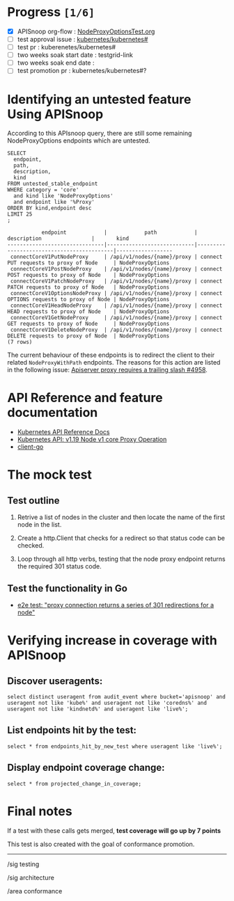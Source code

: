 # Progress <code>[1/6]</code>

-   [X] APISnoop org-flow : [NodeProxyOptionsTest.org](https://github.com/cncf/apisnoop/blob/master/tickets/k8s/NodeProxyOptionsTest.org)
-   [ ] test approval issue : [kubernetes/kubernetes#](https://github.com/kubernetes/kubernetes/issues/)
-   [ ] test pr : kuberenetes/kubernetes#
-   [ ] two weeks soak start date : testgrid-link
-   [ ] two weeks soak end date :
-   [ ] test promotion pr : kubernetes/kubernetes#?

# Identifying an untested feature Using APISnoop

According to this APIsnoop query, there are still some remaining NodeProxyOptions endpoints which are untested.

```sql-mode
SELECT
  endpoint,
  path,
  description,
  kind
FROM untested_stable_endpoint
WHERE category = 'core'
  and kind like 'NodeProxyOptions'
  and endpoint like '%Proxy'
ORDER BY kind,endpoint desc
LIMIT 25
;
```

```example
           endpoint            |            path            |                description                |       kind
-------------------------------|----------------------------|-------------------------------------------|------------------
 connectCoreV1PutNodeProxy     | /api/v1/nodes/{name}/proxy | connect PUT requests to proxy of Node     | NodeProxyOptions
 connectCoreV1PostNodeProxy    | /api/v1/nodes/{name}/proxy | connect POST requests to proxy of Node    | NodeProxyOptions
 connectCoreV1PatchNodeProxy   | /api/v1/nodes/{name}/proxy | connect PATCH requests to proxy of Node   | NodeProxyOptions
 connectCoreV1OptionsNodeProxy | /api/v1/nodes/{name}/proxy | connect OPTIONS requests to proxy of Node | NodeProxyOptions
 connectCoreV1HeadNodeProxy    | /api/v1/nodes/{name}/proxy | connect HEAD requests to proxy of Node    | NodeProxyOptions
 connectCoreV1GetNodeProxy     | /api/v1/nodes/{name}/proxy | connect GET requests to proxy of Node     | NodeProxyOptions
 connectCoreV1DeleteNodeProxy  | /api/v1/nodes/{name}/proxy | connect DELETE requests to proxy of Node  | NodeProxyOptions
(7 rows)

```

The current behaviour of these endpoints is to redirect the client to their related `NodeProxyWithPath` endpoints. The reasons for this action are listed in the following issue: [Apiserver proxy requires a trailing slash #4958](https://github.com/kubernetes/kubernetes/issues/4958).

# API Reference and feature documentation

-   [Kubernetes API Reference Docs](https://kubernetes.io/docs/reference/kubernetes-api/)
-   [Kubernetes API: v1.19 Node v1 core Proxy Operation](https://kubernetes.io/docs/reference/generated/kubernetes-api/v1.19/#-strong-proxy-operations-node-v1-core-strong-)
-   [client-go](https://github.com/kubernetes/client-go/blob/master/kubernetes/typed/)

# The mock test

## Test outline

1.  Retrive a list of nodes in the cluster and then locate the name of the first node in the list.

2.  Create a http.Client that checks for a redirect so that status code can be checked.

3.  Loop through all http verbs, testing that the node proxy endpoint returns the required 301 status code.

## Test the functionality in Go

-   [e2e test: "proxy connection returns a series of 301 redirections for a node"](https://github.com/ii/kubernetes/blob/proxy-node-redirect/test/e2e/network/proxy.go#L265-L303)

# Verifying increase in coverage with APISnoop

## Discover useragents:

```sql-mode
select distinct useragent from audit_event where bucket='apisnoop' and useragent not like 'kube%' and useragent not like 'coredns%' and useragent not like 'kindnetd%' and useragent like 'live%';
```

## List endpoints hit by the test:

```sql-mode
select * from endpoints_hit_by_new_test where useragent like 'live%';
```

## Display endpoint coverage change:

```sql-mode
select * from projected_change_in_coverage;
```

# Final notes

If a test with these calls gets merged, ****test coverage will go up by 7 points****

This test is also created with the goal of conformance promotion.

---

/sig testing

/sig architecture

/area conformance
